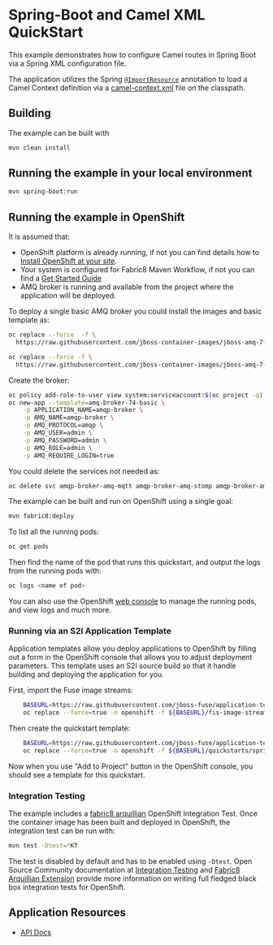 # Spring-Boot and Camel XML QuickStart

This example demonstrates how to configure Camel routes in Spring Boot via a Spring XML configuration file.

The application utilizes the Spring [`@ImportResource`](http://docs.spring.io/spring/docs/current/javadoc-api/org/springframework/context/annotation/ImportResource.html) annotation to load a Camel Context definition via a [camel-context.xml](src/main/resources/spring/camel-context.xml) file on the classpath.

## Building

The example can be built with

```bash
mvn clean install
```

## Running the example in your local environment

```bash
mvn spring-boot:run
```

## Running the example in OpenShift

It is assumed that:

- OpenShift platform is already running, if not you can find details how to [Install OpenShift at your site](https://docs.openshift.com/container-platform/3.9/install_config/index.html).
- Your system is configured for Fabric8 Maven Workflow, if not you can find a [Get Started Guide](https://access.redhat.com/documentation/en-us/red_hat_jboss_fuse/7.0-tp/html-single/fuse_on_openshift_guide/)
- AMQ broker is running and available from the project where the application will be deployed.

To deploy a single basic AMQ broker you could install the images and basic template as: 

```bash
oc replace --force  -f \
  https://raw.githubusercontent.com/jboss-container-images/jboss-amq-7-broker-openshift-image/74-7.4.0.GA/amq-broker-7-image-streams.yaml
```

```bash
oc replace --force -f \
  https://raw.githubusercontent.com/jboss-container-images/jboss-amq-7-broker-openshift-image/74-7.4.0.GA/templates/amq-broker-74-basic.yaml
```

Create the broker:

```bash
oc policy add-role-to-user view system:serviceaccount:$(oc project -q):default
oc new-app --template=amq-broker-74-basic \
    -p APPLICATION_NAME=amqp-broker \
    -p AMQ_NAME=amqp-broker \
    -p AMQ_PROTOCOL=amqp \
    -p AMQ_USER=admin \
    -p AMQ_PASSWORD=admin \
    -p AMQ_ROLE=admin \
    -p AMQ_REQUIRE_LOGIN=true
```

You could delete the services not needed as:

```bash
oc delete svc amqp-broker-amq-mqtt amqp-broker-amq-stomp amqp-broker-amq-tcp
```

The example can be built and run on OpenShift using a single goal:

```bash
mvn fabric8:deploy
```

To list all the running pods:

```bash
oc get pods
```

Then find the name of the pod that runs this quickstart, and output the logs from the running pods with:

```bash
oc logs <name of pod>
```

You can also use the OpenShift [web console](https://docs.openshift.com/container-platform/3.11/getting_started/developers_console.html#developers-console-video) to manage the running pods, and view logs and much more.

### Running via an S2I Application Template

Application templates allow you deploy applications to OpenShift by filling out a form in the OpenShift console that allows you to adjust deployment parameters.  This template uses an S2I source build so that it handle building and deploying the application for you.

First, import the Fuse image streams:

```bash
    BASEURL=https://raw.githubusercontent.com/jboss-fuse/application-templates/application-templates-2.1.fuse-000064-redhat-4
    oc replace --force=true -n openshift -f ${BASEURL}/fis-image-streams.json
```

Then create the quickstart template:

```bash
    BASEURL=https://raw.githubusercontent.com/jboss-fuse/application-templates/application-templates-2.1.fuse-000064-redhat-4
    oc replace --force=true -n openshift -f ${BASEURL}/quickstarts/spring-boot-camel-xml-template.json
```

Now when you use "Add to Project" button in the OpenShift console, you should see a template for this quickstart. 

### Integration Testing

The example includes a [fabric8 arquillian](https://github.com/fabric8io/fabric8/tree/v2.2.170.redhat/components/fabric8-arquillian) OpenShift Integration Test. 
Once the container image has been built and deployed in OpenShift, the integration test can be run with:

```bash
mvn test -Dtest=*KT
```

The test is disabled by default and has to be enabled using `-Dtest`. Open Source Community documentation at [Integration Testing](https://fabric8.io/guide/testing.html) and [Fabric8 Arquillian Extension](https://fabric8.io/guide/arquillian.html) provide more information on writing full fledged black box integration tests for OpenShift. 

## Application Resources

* [API Docs](http://fuse-workshop-spike-apache-camel.apps.santan.emea-1.rht-labs.com/fuse-workshop/api-docs)
